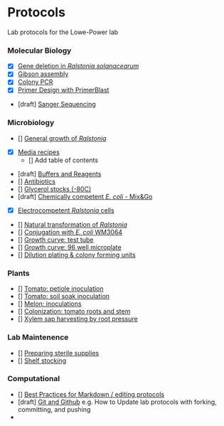 # Protocols

Lab protocols for the Lowe-Power lab

### Molecular Biology

* [x] [Gene deletion in *Ralstonia solanacearum*](gene_deletion.md)
* [x] [Gibson assembly](gibson_assembly.md)
* [x] [Colony PCR](colony_pcr.md)
* [x] [Primer Design with PrimerBlast](primerblast.md)
* [draft] [Sanger Sequencing](sanger.md)

### Microbiology

* [] [General growth of *Ralstonia*](ralstonia_tips_and_tricks.md)
* [x] [Media recipes](media.md)
    * [] Add table of contents
* [draft] [Buffers and Reagents](buffers.md)
* [] [Antibiotics](antibiotics.md)
* [] [Glycerol stocks (-80C)](glycerol_stocks.md)
* [draft] [Chemically competent *E. coli* - Mix&Go](ecoli_chem_comp.md)
* [x] [Electrocompetent *Ralstonia* cells](electrocompetent_cells.md)
* [] [Natural transformation of *Ralstonia*](natural_transformation.md)
* [] [Conjugation with *E. coli* WM3064](conjugation_WM3064.md)
* [] [Growth curve: test tube](growth_curve_tube.md)
* [] [Growth curve: 96 well microplate](growth_curve_96well.md)
* [] [Dilution plating & colony forming units](cfus.md)

### Plants

* [] [Tomato: petiole inoculation](tomato_petiole_inoc.md)
* [] [Tomato: soil soak inoculation](tomato_ss_inoc.md)
* [] [Melon: inoculations](melon_inoc.md)
* [] [Colonization: tomato roots and stem](col_tomato_root.md)
* [] [Xylem sap harvesting by root pressure](xylem_sap_root_pressure.md)

### Lab Maintenence

* [] [Preparing sterile supplies](preparing_sterile_supplies.md)
* [] [Shelf stocking](shelf_stocking.md)

### Computational

* [] [Best Practices for Markdown / editing protocols](markdown_best_practices.md)
* [draft] [Git and Github](git_and_github.md) e.g. How to Update lab protocols with forking, committing, and pushing 
* 